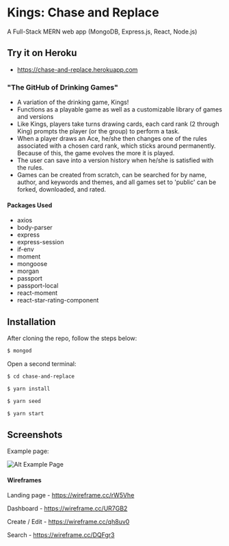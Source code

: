 # Kings: Chase and Replace

A Full-Stack MERN web app (MongoDB, Express.js, React, Node.js)

## Try it on Heroku

- https://chase-and-replace.herokuapp.com

### "The GitHub of Drinking Games"

- A variation of the drinking game, Kings!
- Functions as a playable game as well as a customizable library of games and versions
- Like Kings, players take turns drawing cards, each card rank (2 through King) prompts the player (or the group) to perform a task.
- When a player draws an Ace, he/she then changes one of the rules associated with a chosen card rank, which sticks around permanently. Because of this, the game evolves the more it is played.
- The user can save into a version history when he/she is satisfied with the rules.
- Games can be created from scratch, can be searched for by name, author, and keywords and themes, and all games set to 'public' can be forked, downloaded, and rated.

#### Packages Used

- axios
- body-parser
- express
- express-session
- if-env
- moment
- mongoose
- morgan
- passport
- passport-local
- react-moment
- react-star-rating-component

## Installation

After cloning the repo, follow the steps below:
```sh
$ mongod
```
Open a second terminal:
```sh
$ cd chase-and-replace
```
```sh
$ yarn install
```
```sh
$ yarn seed
```
```sh
$ yarn start
```

## Screenshots

Example page:

![Alt Example Page](/README/example.png?raw=true)

#### Wireframes

Landing page - https://wireframe.cc/rW5Vhe

Dashboard - https://wireframe.cc/UR7GB2

Create / Edit - https://wireframe.cc/qh8uv0

Search - https://wireframe.cc/DQFgr3
